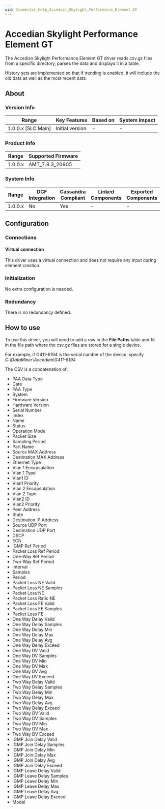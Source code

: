 ```yaml
---
uid: Connector_help_Accedian_Skylight_Performance_Element_GT
---
```


# Accedian Skylight Performance Element GT

The Accedian Skylight Performance Element GT driver reads csv.gz files from a specific directory, parses the data and displays it in a table.

History sets are implemented so that if trending is enabled, it will include the old data as well as the most recent data.

## About

### Version Info

| **Range**            | **Key Features** | **Based on** | **System Impact** |
|----------------------|------------------|--------------|-------------------|
| 1.0.0.x \[SLC Main\] | Initial version  | \-           | \-                |

### Product Info

| **Range** | **Supported Firmware** |
|-----------|------------------------|
| 1.0.0.x   | AMT_7.8.3_20905        |

### System Info

| **Range** | **DCF Integration** | **Cassandra Compliant** | **Linked Components** | **Exported Components** |
|-----------|---------------------|-------------------------|-----------------------|-------------------------|
| 1.0.0.x   | No                  | Yes                     | \-                    | \-                      |

## Configuration

### Connections

#### Virtual connection

This driver uses a virtual connection and does not require any input during element creation.

### Initialization

No extra configuration is needed.

### Redundancy

There is no redundancy defined.

## How to use

To use this driver, you will need to add a row in the **File Paths** table and fill in the file path where the csv.gz files are stored for a single device.

For example, if G411-6194 is the serial number of the device, specify *C:\DataMiner\Accedian\G411-6194*

The CSV is a concatenation of:

- PAA Data Type
- Date
- PAA Type
- System
- Firmware Version
- Hardware Version
- Serial Number
- Index
- Name
- Status
- Operation Mode
- Packet Size
- Sampling Period
- Part Name
- Source MAX Address
- Destination MAX Address
- Ethernet Type
- Vlan 1 Encapsulation
- Vlan 1 Type
- Vlan1 ID
- Vlan1 Priority
- Vlan 2 Encapsulation
- Vlan 2 Type
- Vlan2 ID
- Vlan2 Priority
- Peer Address
- State
- Destination IP Address
- Source UDP Port
- Destination UDP Port
- DSCP
- ECN
- IGMP Ref Period
- Packet Loss Ref Period
- One-Way Ref Period
- Two-Way Ref Period
- Interval
- Samples
- Period
- Packet Loss NE Valid
- Packet Loss NE Samples
- Packet Loss NE
- Packet Loss Ratio NE
- Packet Loss FE Valid
- Packet Loss FE Samples
- Packet Loss FE
- One Way Delay Valid
- One Way Delay Samples
- One Way Delay Min
- One Way Delay Max
- One Way Delay Avg
- One Way Delay Exceed
- One Way DV Valid
- One Way DV Samples
- One Way DV Min
- One Way DV Max
- One Way DV Avg
- One Way DV Exceed
- Two Way Delay Valid
- Two Way Delay Samples
- Two Way Delay Min
- Two Way Delay Max
- Two Way Delay Avg
- Two Way Delay Exceed
- Two Way DV Valid
- Two Way DV Samples
- Two Way DV Min
- Two Way DV Max
- Two Way DV Exceed
- IGMP Join Delay Valid
- IGMP Join Delay Samples
- IGMP Join Delay Min
- IGMP Join Delay Max
- IGMP Join Delay Avg
- IGMP Join Delay Exceed
- IGMP Leave Delay Valid
- IGMP Leave Delay Samples
- IGMP Leave Delay Min
- IGMP Leave Delay Max
- IGMP Leave Delay Avg
- IGMP Leave Delay Exceed
- Model
